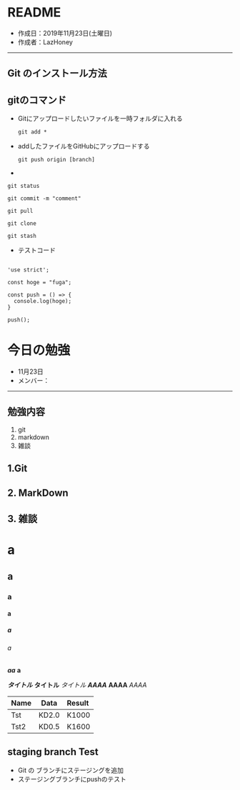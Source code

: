 # README
- 作成日：2019年11月23日(土曜日)
- 作成者：LazHoney

---

## Git のインストール方法

## 

## gitのコマンド

- Gitにアップロードしたいファイルを一時フォルダに入れる

      git add *

- addしたファイルをGitHubにアップロードする

      git push origin [branch]

- 

    git status

    git commit -m "comment"

    git pull

    git clone

    git stash


- テストコード
~~~

'use strict';

const hoge = "fuga";

const push = () => {
  console.log(hoge);
}

push();

~~~

# 今日の勉強
- 11月23日
- メンバー：

---

## 勉強内容

1. git
1. markdown
1. 雑談

## 1.Git

## 2. MarkDown

## 3. 雑談


# a
## a
### a
#### a
##### a
###### a

***aa***
**a**

***タイトル***
**タイトル**
*タイトル*
***AAAA***
**AAAA**
*AAAA*

|Name|Data|Result|
|:-----|:---:|:----|
|Tst|KD2.0|K1000|
|Tst2|KD0.5|K1600|

## staging branch Test
- Git の ブランチにステージングを追加
- ステージングブランチにpushのテスト
